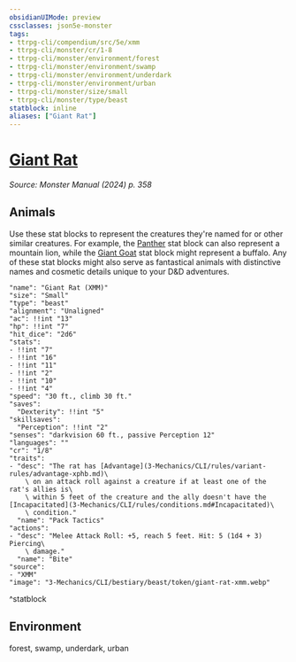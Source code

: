 ```yaml
---
obsidianUIMode: preview
cssclasses: json5e-monster
tags:
- ttrpg-cli/compendium/src/5e/xmm
- ttrpg-cli/monster/cr/1-8
- ttrpg-cli/monster/environment/forest
- ttrpg-cli/monster/environment/swamp
- ttrpg-cli/monster/environment/underdark
- ttrpg-cli/monster/environment/urban
- ttrpg-cli/monster/size/small
- ttrpg-cli/monster/type/beast
statblock: inline
aliases: ["Giant Rat"]
---
```

# [Giant Rat](3-Mechanics\CLI\bestiary\beast/giant-rat-xmm.md)
*Source: Monster Manual (2024) p. 358*  

## Animals

Use these stat blocks to represent the creatures they're named for or other similar creatures. For example, the [Panther](3-Mechanics/CLI/bestiary/beast/panther-xmm.md) stat block can also represent a mountain lion, while the [Giant Goat](3-Mechanics/CLI/bestiary/beast/giant-goat-xmm.md) stat block might represent a buffalo. Any of these stat blocks might also serve as fantastical animals with distinctive names and cosmetic details unique to your D&D adventures.

```statblock
"name": "Giant Rat (XMM)"
"size": "Small"
"type": "beast"
"alignment": "Unaligned"
"ac": !!int "13"
"hp": !!int "7"
"hit_dice": "2d6"
"stats":
- !!int "7"
- !!int "16"
- !!int "11"
- !!int "2"
- !!int "10"
- !!int "4"
"speed": "30 ft., climb 30 ft."
"saves":
  "Dexterity": !!int "5"
"skillsaves":
  "Perception": !!int "2"
"senses": "darkvision 60 ft., passive Perception 12"
"languages": ""
"cr": "1/8"
"traits":
- "desc": "The rat has [Advantage](3-Mechanics/CLI/rules/variant-rules/advantage-xphb.md)\
    \ on an attack roll against a creature if at least one of the rat's allies is\
    \ within 5 feet of the creature and the ally doesn't have the [Incapacitated](3-Mechanics/CLI/rules/conditions.md#Incapacitated)\
    \ condition."
  "name": "Pack Tactics"
"actions":
- "desc": "Melee Attack Roll: +5, reach 5 feet. Hit: 5 (1d4 + 3) Piercing\
    \ damage."
  "name": "Bite"
"source":
- "XMM"
"image": "3-Mechanics/CLI/bestiary/beast/token/giant-rat-xmm.webp"
```
^statblock

## Environment

forest, swamp, underdark, urban
